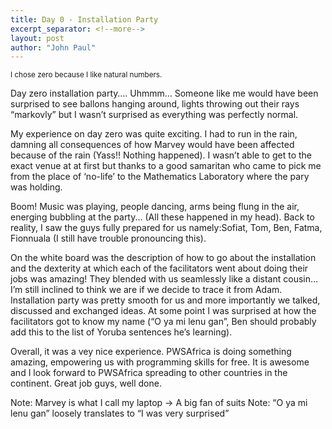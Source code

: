 ```yaml
---
title: Day 0 - Installation Party
excerpt_separator: <!--more-->
layout: post
author: "John Paul"
---
```


<small>I chose zero because I like natural numbers.</small>

Day zero installation party…. Uhmmm… Someone like me would have been surprised to see ballons hanging around, lights throwing out their rays “markovly” but I wasn’t surprised as everything was perfectly normal.

<!--more-->

My experience on day zero was quite exciting. I had to run in the rain, damning all consequences of how Marvey would have been affected because of the rain (Yass!! Nothing happened). I wasn’t able  to get to the exact venue at at first but thanks to a good samaritan who came to pick me from the place of ‘no-life’ to the Mathematics Laboratory where the pary was holding. 

Boom! Music was playing, people dancing, arms being flung in the air, energing bubbling at the party... (All these happened in my head). Back to reality, I saw the guys fully prepared for us namely:Sofiat, Tom, Ben, Fatma, Fionnuala (I still have trouble pronouncing this). 

On the white board was the description of how to go about the installation and the dexterity at which each of the facilitators went about doing their jobs was amazing! They blended with us seamlessly like a distant cousin… I’m still inclined to think we are if we decide to trace it from Adam. Installation party was pretty smooth for us and more importantly we talked, discussed and exchanged ideas. At some point I was surprised at how the facilitators got to know my name (“O ya mi lenu gan”, Ben should probably add this to the list of Yoruba sentences he’s learning).

Overall, it was a vey nice experience. PWSAfrica is doing something amazing, empowering us with programming skills for free. It is awesome and I look forward to PWSAfrica spreading to other countries in the continent. Great job guys, well done.

Note: Marvey is what I call my laptop → A big fan of suits
Note: “O ya mi lenu gan” loosely translates to “I was very surprised” 
